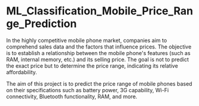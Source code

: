 # ML_Classification_Mobile_Price_Range_Prediction

In the highly competitive mobile phone market, companies aim to comprehend sales data and the factors that influence prices. The objective is to establish a relationship between the mobile phone's features (such as RAM, internal memory, etc.) and its selling price. The goal is not to predict the exact price but to determine the price range, indicating its relative affordability.

The aim of this project is to predict the price range of mobile phones based on their specifications such as battery power, 3G capability, Wi-Fi connectivity, Bluetooth functionality, RAM, and more.
